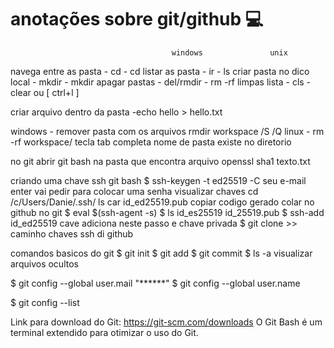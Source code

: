 # anotações sobre git/github :computer:

                                        windows               unix
navega entre as pasta                  - cd                    - cd
listar as  pasta                       - ir                   - ls
criar pasta no dico local              - mkdir                - mkdir
apagar pastas                          - del/rmdir            - rm -rf
limpas lista                           - cls                  - clear ou [ ctrl+l ]

criar arquivo dentro da pasta -echo hello > hello.txt

windows - remover pasta com os arquivos rmdir workspace /S /Q
linux   - rm -rf workspace/
tecla tab completa nome de pasta existe no diretorio

no git 
abrir git bash na pasta que encontra arquivo 
openssl sha1 texto.txt


criando uma chave ssh git bash 
$ ssh-keygen -t ed25519 -C seu e-mail
enter 
vai pedir para colocar uma senha 
visualizar chaves 
cd /c/Users/Danie/.ssh/
ls
car id_ed25519.pub 
copiar codigo gerado colar no github 
no git 
$ eval $(ssh-agent -s)
$ ls 
id_es25519 id_25519.pub
$ ssh-add id_ed25519
cave adiciona neste passo e chave privada 
$ git clone >> caminho chaves ssh di github 

comandos basicos do git 
$ git init 
$ git add
$ git commit
$ ls -a visualizar arquivos ocultos 

$ git config --global user.mail "******"
$ git config --global user.name

$ git config --list

Link para download do Git: https://git-scm.com/downloads
O Git Bash é um terminal extendido para otimizar o uso do Git.

